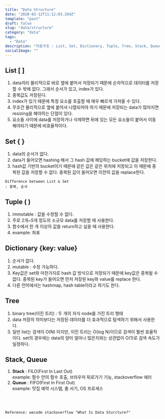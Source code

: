 ```yaml
---
title: "Data Structure"
date: "2020-03-12T11:12:03.284Z"
template: "post"
draft: false
slug: "data/structure"
category: "data"
tags:
  - "Data"
description: "자료구조 : List, Set, Dictionary, Tuple, Tree, Stack, Queue"
socialImage: ""
---
```



## List [ ]
1. data끼리 물리적으로 바로 옆에 붙어서 저장되기 때문에 순차적으로 데이터를 저장할 수 밖에 없다. 그래서 순서가 있고, index가 있다.
2. 중복값도 저장된다.
3. index가 있기 때문에 특정 요소를 호출할 때 매우 빠르게 가져올 수 있다.
4. 무조건 물리적으로 옆에 붙어서 나열되어야 하기 때문에 저장되는 data가 많아지면 resizing을 해야하는 단점이 있다.
5. 요소들 사이에 data를 저장하거나 삭제하면 뒤에 있는 모든 요소들이 붙어서 이동해야되기 때문에 비효율적이다.

## Set { }
1. data의 순서가 없다.
2. data가 들어오면 hashing 해서 그 hash 값에 해당하는 bucket에 값을 저장한다.
3. hash값 기반의 bucket이기 때문에 같은 값은 같은 위치에 저장되고 이 때문에 중복된 값을 저장할 수 없다. 중복된 값이 들어오면 이전의 값을 replace한다.


```
Difference between List & Set
: 중복, 순서
```

## Tuple ( )
1. immutable : 값을 수정할 수 없다.
2. 주로 2개~5개 정도의 소규모 data를 저장할 때 사용한다.
3. 함수에서 한 개 이상의 값을 return하고 싶을 때 사용한다.
4. example: 좌표

## Dictionary {key: value}
1. 순서가 없다.
2. mutable : 수정 가능하다.
3. Key값은 set와 마찬가지로 hash 값 방식으로 저장되기 때문에 key값은 중복될 수 없다. 중복된 key가 들어오면 먼저 저장된 key와 value를 replace 한다.
4. 다른 언어에서는 hashmap, hash table이라고 하기도 한다.

## Tree
1. binary tree(이진 트리) : 두 개의 자식 node를 가진 트리 형태
2. data 저장의 의미보다는 저장된 데이터를 더 효과적으로 탐색하기 위해서 사용한다.
3. 일반 list는 검색이 O(N) 이지만, 이진 트리는 O(log N)이므로 검색이 훨씬 효율적이다. set의 경우에는 data의 양이 얼마나 많은지와는 상관없이 O(1)로 검색 속도가 일정하다.

## Stack, Queue
1. **Stack** : FILO(First In Last Out)\
example: 함수 안의 함수 호출, 브라우저 뒤로가기 기능, stackoverflow 에러
2. **Queue** : FIFO(First In First Out)\
example: 맛집 예약 시스템, 줄 서기, OS 프로세스

<br>
<br>

```
Reference: wecode stackoverflow "What Is Data Sturcture?"
```